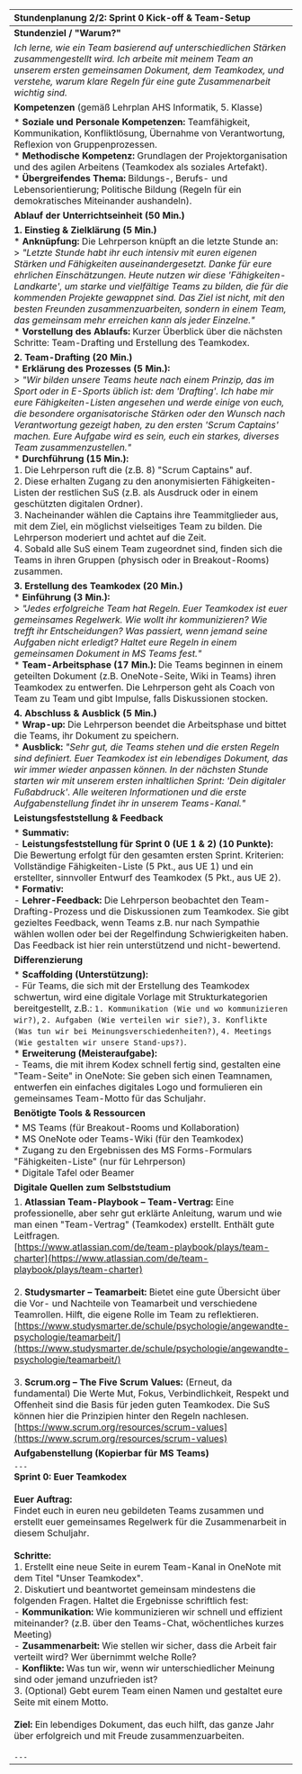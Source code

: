 | Stundenplanung 2/2: Sprint 0 Kick-off & Team-Setup |
| :--- |
| **Stundenziel / "Warum?"** |
| *Ich lerne, wie ein Team basierend auf unterschiedlichen Stärken zusammengestellt wird. Ich arbeite mit meinem Team an unserem ersten gemeinsamen Dokument, dem Teamkodex, und verstehe, warum klare Regeln für eine gute Zusammenarbeit wichtig sind.* |
| **Kompetenzen** (gemäß Lehrplan AHS Informatik, 5. Klasse) |
| *   **Soziale und Personale Kompetenzen:** Teamfähigkeit, Kommunikation, Konfliktlösung, Übernahme von Verantwortung, Reflexion von Gruppenprozessen. <br> *   **Methodische Kompetenz:** Grundlagen der Projektorganisation und des agilen Arbeitens (Teamkodex als soziales Artefakt). <br> *   **Übergreifendes Thema:** Bildungs-, Berufs- und Lebensorientierung; Politische Bildung (Regeln für ein demokratisches Miteinander aushandeln). |
| **Ablauf der Unterrichtseinheit (50 Min.)** |
| **1. Einstieg & Zielklärung (5 Min.)** <br> *   **Anknüpfung:** Die Lehrperson knüpft an die letzte Stunde an: <br> > *"Letzte Stunde habt ihr euch intensiv mit euren eigenen Stärken und Fähigkeiten auseinandergesetzt. Danke für eure ehrlichen Einschätzungen. Heute nutzen wir diese 'Fähigkeiten-Landkarte', um starke und vielfältige Teams zu bilden, die für die kommenden Projekte gewappnet sind. Das Ziel ist nicht, mit den besten Freunden zusammenzuarbeiten, sondern in einem Team, das gemeinsam mehr erreichen kann als jeder Einzelne."* <br> *   **Vorstellung des Ablaufs:** Kurzer Überblick über die nächsten Schritte: Team-Drafting und Erstellung des Teamkodex. |
| **2. Team-Drafting (20 Min.)** <br> *   **Erklärung des Prozesses (5 Min.):** <br> > *"Wir bilden unsere Teams heute nach einem Prinzip, das im Sport oder in E-Sports üblich ist: dem 'Drafting'. Ich habe mir eure Fähigkeiten-Listen angesehen und werde einige von euch, die besondere organisatorische Stärken oder den Wunsch nach Verantwortung gezeigt haben, zu den ersten 'Scrum Captains' machen. Eure Aufgabe wird es sein, euch ein starkes, diverses Team zusammenzustellen."* <br> *   **Durchführung (15 Min.):** <br> 1. Die Lehrperson ruft die (z.B. 8) "Scrum Captains" auf. <br> 2. Diese erhalten Zugang zu den anonymisierten Fähigkeiten-Listen der restlichen SuS (z.B. als Ausdruck oder in einem geschützten digitalen Ordner). <br> 3. Nacheinander wählen die Captains ihre Teammitglieder aus, mit dem Ziel, ein möglichst vielseitiges Team zu bilden. Die Lehrperson moderiert und achtet auf die Zeit. <br> 4. Sobald alle SuS einem Team zugeordnet sind, finden sich die Teams in ihren Gruppen (physisch oder in Breakout-Rooms) zusammen. |
| **3. Erstellung des Teamkodex (20 Min.)** <br> *   **Einführung (3 Min.):** <br> > *"Jedes erfolgreiche Team hat Regeln. Euer Teamkodex ist euer gemeinsames Regelwerk. Wie wollt ihr kommunizieren? Wie trefft ihr Entscheidungen? Was passiert, wenn jemand seine Aufgaben nicht erledigt? Haltet eure Regeln in einem gemeinsamen Dokument in MS Teams fest."* <br> *   **Team-Arbeitsphase (17 Min.):** Die Teams beginnen in einem geteilten Dokument (z.B. OneNote-Seite, Wiki in Teams) ihren Teamkodex zu entwerfen. Die Lehrperson geht als Coach von Team zu Team und gibt Impulse, falls Diskussionen stocken. |
| **4. Abschluss & Ausblick (5 Min.)** <br> *   **Wrap-up:** Die Lehrperson beendet die Arbeitsphase und bittet die Teams, ihr Dokument zu speichern. <br> *   **Ausblick:** *"Sehr gut, die Teams stehen und die ersten Regeln sind definiert. Euer Teamkodex ist ein lebendiges Dokument, das wir immer wieder anpassen können. In der nächsten Stunde starten wir mit unserem ersten inhaltlichen Sprint: 'Dein digitaler Fußabdruck'. Alle weiteren Informationen und die erste Aufgabenstellung findet ihr in unserem Teams-Kanal."* |
| **Leistungsfeststellung & Feedback** |
| *   **Summativ:** <br> - **Leistungsfeststellung für Sprint 0 (UE 1 & 2) (10 Punkte):** Die Bewertung erfolgt für den gesamten ersten Sprint. Kriterien: Vollständige Fähigkeiten-Liste (5 Pkt., aus UE 1) und ein erstellter, sinnvoller Entwurf des Teamkodex (5 Pkt., aus UE 2). <br> *   **Formativ:** <br> - **Lehrer-Feedback:** Die Lehrperson beobachtet den Team-Drafting-Prozess und die Diskussionen zum Teamkodex. Sie gibt gezieltes Feedback, wenn Teams z.B. nur nach Sympathie wählen wollen oder bei der Regelfindung Schwierigkeiten haben. Das Feedback ist hier rein unterstützend und nicht-bewertend. |
| **Differenzierung** |
| *   **Scaffolding (Unterstützung):** <br> - Für Teams, die sich mit der Erstellung des Teamkodex schwertun, wird eine digitale Vorlage mit Strukturkategorien bereitgestellt, z.B.: `1. Kommunikation (Wie und wo kommunizieren wir?)`, `2. Aufgaben (Wie verteilen wir sie?)`, `3. Konflikte (Was tun wir bei Meinungsverschiedenheiten?)`, `4. Meetings (Wie gestalten wir unsere Stand-ups?)`. <br> *   **Erweiterung (Meisteraufgabe):** <br> - Teams, die mit ihrem Kodex schnell fertig sind, gestalten eine "Team-Seite" in OneNote: Sie geben sich einen Teamnamen, entwerfen ein einfaches digitales Logo und formulieren ein gemeinsames Team-Motto für das Schuljahr. |
| **Benötigte Tools & Ressourcen** |
| *   MS Teams (für Breakout-Rooms und Kollaboration) <br> *   MS OneNote oder Teams-Wiki (für den Teamkodex) <br> *   Zugang zu den Ergebnissen des MS Forms-Formulars "Fähigkeiten-Liste" (nur für Lehrperson) <br> *   Digitale Tafel oder Beamer |
| **Digitale Quellen zum Selbststudium** |
| 1. **Atlassian Team-Playbook – Team-Vertrag:** Eine professionelle, aber sehr gut erklärte Anleitung, warum und wie man einen "Team-Vertrag" (Teamkodex) erstellt. Enthält gute Leitfragen. <br>[https://www.atlassian.com/de/team-playbook/plays/team-charter](https://www.atlassian.com/de/team-playbook/plays/team-charter) <br><br> 2. **Studysmarter – Teamarbeit:** Bietet eine gute Übersicht über die Vor- und Nachteile von Teamarbeit und verschiedene Teamrollen. Hilft, die eigene Rolle im Team zu reflektieren. <br>[https://www.studysmarter.de/schule/psychologie/angewandte-psychologie/teamarbeit/](https://www.studysmarter.de/schule/psychologie/angewandte-psychologie/teamarbeit/) <br><br> 3. **Scrum.org – The Five Scrum Values:** (Erneut, da fundamental) Die Werte Mut, Fokus, Verbindlichkeit, Respekt und Offenheit sind die Basis für jeden guten Teamkodex. Die SuS können hier die Prinzipien hinter den Regeln nachlesen. <br>[https://www.scrum.org/resources/scrum-values](https://www.scrum.org/resources/scrum-values) |
| **Aufgabenstellung (Kopierbar für MS Teams)** |
| `---` <br> **Sprint 0: Euer Teamkodex** <br><br> **Euer Auftrag:** <br> Findet euch in euren neu gebildeten Teams zusammen und erstellt euer gemeinsames Regelwerk für die Zusammenarbeit in diesem Schuljahr. <br><br> **Schritte:** <br> 1. Erstellt eine neue Seite in eurem Team-Kanal in OneNote mit dem Titel "Unser Teamkodex". <br> 2. Diskutiert und beantwortet gemeinsam mindestens die folgenden Fragen. Haltet die Ergebnisse schriftlich fest: <br>    - **Kommunikation:** Wie kommunizieren wir schnell und effizient miteinander? (z.B. über den Teams-Chat, wöchentliches kurzes Meeting) <br>    - **Zusammenarbeit:** Wie stellen wir sicher, dass die Arbeit fair verteilt wird? Wer übernimmt welche Rolle? <br>    - **Konflikte:** Was tun wir, wenn wir unterschiedlicher Meinung sind oder jemand unzufrieden ist? <br> 3. (Optional) Gebt eurem Team einen Namen und gestaltet eure Seite mit einem Motto. <br><br> **Ziel:** Ein lebendiges Dokument, das euch hilft, das ganze Jahr über erfolgreich und mit Freude zusammenzuarbeiten. <br><br> `---` |


